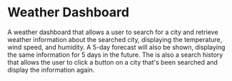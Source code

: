 # Weather Dashboard
A weather dashboard that allows a user to search for a city and retrieve weather information about the searched city, displaying the temperature, wind speed, and humidity. A 5-day forecast will also be shown, displaying the same information for 5 days in the future. The is also a search history that allows the user to click a button on a city that's been searched and display the information again.
